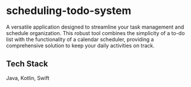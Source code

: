# scheduling-todo-system
A versatile application designed to streamline your task management and schedule organization. This robust tool combines the simplicity of a to-do list with the functionality of a calendar scheduler, providing a comprehensive solution to keep your daily activities on track.

## Tech Stack
Java, Kotlin, Swift
